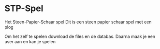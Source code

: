 # STP-Spel
Het Steen-Papier-Schaar spel
Dit is een steen papier schaar spel met een plog 

Om het zelf te spelen download de files en de databas. Daarna maak je een user aan en kan je spelen
